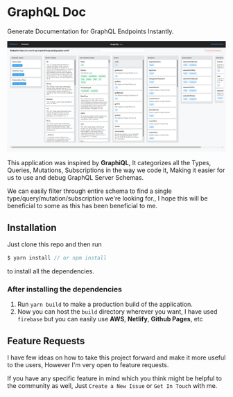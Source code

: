 # GraphQL Doc
Generate Documentation for GraphQL Endpoints Instantly.


![ScreenShot](public/screenshot.png)

This application was inspired by **GraphiQL**, It categorizes all the Types, Queries, Mutations, Subscriptions in the way we code it, Making it easier for us to use and debug GraphQL Server Schemas.

We can easily filter through entire schema to find a single type/query/mutation/subscription we're looking for., I hope this will be beneficial to some as this has been beneficial to me.


## Installation

Just clone this repo and then run

```javascript
$ yarn install // or npm install
```

to install all the dependencies.

### After installing the dependencies

1. Run `yarn build` to make a production build of the application.
2. Now you can host the `build` directory wherever you want, I have used `firebase` but you can easily use **AWS**, **Netlify**, **Github Pages**, etc


## Feature Requests

I have few ideas on how to take this project forward and make it more useful to the users, However I'm very open to feature requests.

If you have any specific feature in mind which you think might be helpful to the community as well, Just `Create a New Issue` or `Get In Touch` with me.

